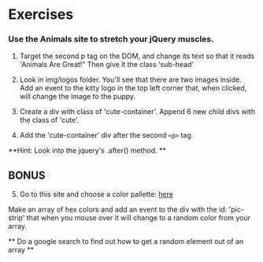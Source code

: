# Exercises

### Use the Animals site to stretch your jQuery muscles. 

1. Target the second p tag on the DOM, and change its text so that it reads 'Animals Are Great!" Then give it the class 'sub-head'

2. Look in img/logos folder. You'll see that there are two images inside. Add an event to the kitty logo in the top left corner that, when clicked, will change the image to the puppy.

3. Create a div with class of 'cute-container'. Append 6 new child divs with the class of 'cute'.

4. Add the 'cute-container' div after the second ``<p>`` tag.

**Hint: Look into the jquery's .after() method. **

## BONUS

5. Go to this site and choose a color pallette: [here](http://www.color-hex.com/color-palettes/)

Make an array of hex colors and add an event to the div with the id: 'pic-strip' that when you mouse over it will change to a random color from your array.

** Do a google search to find out how to get a random element out of an array **

